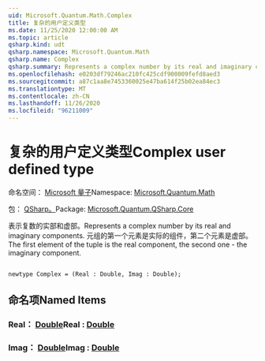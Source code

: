 ```yaml
---
uid: Microsoft.Quantum.Math.Complex
title: 复杂的用户定义类型
ms.date: 11/25/2020 12:00:00 AM
ms.topic: article
qsharp.kind: udt
qsharp.namespace: Microsoft.Quantum.Math
qsharp.name: Complex
qsharp.summary: Represents a complex number by its real and imaginary components. The first element of the tuple is the real component, the second one - the imaginary component.
ms.openlocfilehash: e0203df79246ac210fc425cdf900009fefd8aed3
ms.sourcegitcommit: a87c1aa8e7453360025e47ba614f25b02ea84ec3
ms.translationtype: MT
ms.contentlocale: zh-CN
ms.lasthandoff: 11/26/2020
ms.locfileid: "96211009"
---
```

# <a name="complex-user-defined-type"></a><span data-ttu-id="5157e-102">复杂的用户定义类型</span><span class="sxs-lookup"><span data-stu-id="5157e-102">Complex user defined type</span></span>

<span data-ttu-id="5157e-103">命名空间： [Microsoft 量子](xref:Microsoft.Quantum.Math)</span><span class="sxs-lookup"><span data-stu-id="5157e-103">Namespace: [Microsoft.Quantum.Math](xref:Microsoft.Quantum.Math)</span></span>

<span data-ttu-id="5157e-104">包： [QSharp。](https://nuget.org/packages/Microsoft.Quantum.QSharp.Core)</span><span class="sxs-lookup"><span data-stu-id="5157e-104">Package: [Microsoft.Quantum.QSharp.Core](https://nuget.org/packages/Microsoft.Quantum.QSharp.Core)</span></span>


<span data-ttu-id="5157e-105">表示复数的实部和虚部。</span><span class="sxs-lookup"><span data-stu-id="5157e-105">Represents a complex number by its real and imaginary components.</span></span>
<span data-ttu-id="5157e-106">元组的第一个元素是实际的组件，第二个元素是虚部。</span><span class="sxs-lookup"><span data-stu-id="5157e-106">The first element of the tuple is the real component, the second one - the imaginary component.</span></span>

```qsharp

newtype Complex = (Real : Double, Imag : Double);
```



## <a name="named-items"></a><span data-ttu-id="5157e-107">命名项</span><span class="sxs-lookup"><span data-stu-id="5157e-107">Named Items</span></span>

### <a name="real--double"></a><span data-ttu-id="5157e-108">Real： [Double](xref:microsoft.quantum.lang-ref.double)</span><span class="sxs-lookup"><span data-stu-id="5157e-108">Real : [Double](xref:microsoft.quantum.lang-ref.double)</span></span>


### <a name="imag--double"></a><span data-ttu-id="5157e-109">Imag： [Double](xref:microsoft.quantum.lang-ref.double)</span><span class="sxs-lookup"><span data-stu-id="5157e-109">Imag : [Double](xref:microsoft.quantum.lang-ref.double)</span></span>

